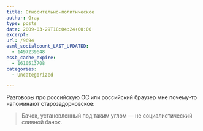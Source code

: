 ```yaml
---
title: Относительно-политическое
author: Gray
type: posts
date: 2009-03-29T18:04:24+00:00
excerpt:
url: /9694
esml_socialcount_LAST_UPDATED:
  - 1497239648
essb_cache_expire:
  - 1610513708
categories:
  - Uncategorized

---
```








Разговоры про российскую ОС или российский браузер мне почему-то напоминают старозадорновское:

> Бачок, установленный под таким углом &#8212; не социалистический сливной бачок.